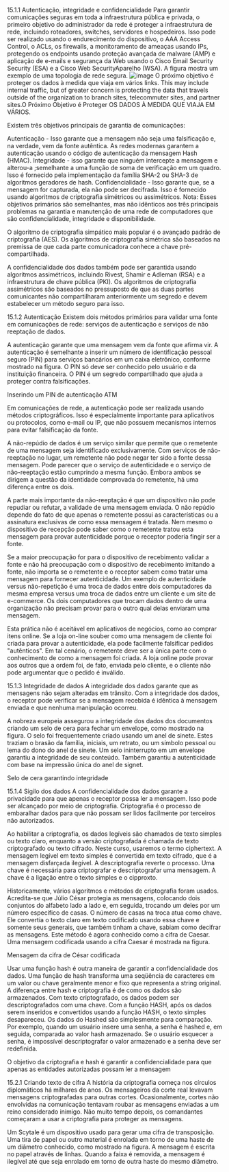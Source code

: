 
15.1.1 Autenticação, integridade e confidencialidade
Para garantir comunicações seguras em toda a infraestrutura pública e privada, o primeiro objetivo do administrador da rede é proteger a infraestrutura de rede, incluindo roteadores, switches, servidores e hospedeiros. Isso pode ser realizado usando o endurecimento do dispositivo, o AAA Access Control, o ACLs, os firewalls, a monitoramento de ameaças usando IPs, protegendo os endpoints usando proteção avançada de malware (AMP) e aplicação de e-mails e segurança da Web usando o Cisco Email Security Security (ESA) e a Cisco Web SecurityAparelho (WSA). A figura mostra um exemplo de uma topologia de rede segura.
![image](https://github.com/user-attachments/assets/d05e7d2d-bfe3-4d24-90e5-c970f4aa559c)
O próximo objetivo é proteger os dados à medida que viaja em vários links. This may include internal traffic, but of greater concern is protecting the data that travels outside of the organization to branch sites, telecommuter sites, and partner sites.O Próximo Objetivo é Proteger OS DADOS À MEDIDA QUE VIAJA EM VÁRIOS.

Existem três objetivos principais de garantia de comunicações:

Autenticação - Isso garante que a mensagem não seja uma falsificação e, na verdade, vem da fonte autêntica. As redes modernas garantem a autenticação usando o código de autenticação da mensagem Hash (HMAC).
Integridade - isso garante que ninguém intercepte a mensagem e alterou-a ;semelhante a uma função de soma de verificação em um quadro. Isso é fornecido pela implementação da família SHA-2 ou SHA-3 de algoritmos geradores de hash.
Confidencialidade - Isso garante que, se a mensagem for capturada, ela não pode ser decifrada. Isso é fornecido usando algoritmos de criptografia simétricos ou assimétricos.
Nota: Esses objetivos primários são semelhantes, mas não idênticos aos três principais problemas na garantia e manutenção de uma rede de computadores que são confidencialidade, integridade e disponibilidade.

O algoritmo de criptografia simpático mais popular é o avançado padrão de criptografia (AES). Os algoritmos de criptografia simétrica são baseados na premissa de que cada parte comunicadora conhece a chave pré-compartilhada.

A confidencialidade dos dados também pode ser garantida usando algoritmos assimétricos, incluindo Rivest, Shamir e Adleman (RSA) e a infraestrutura de chave pública (PKI). Os algoritmos de criptografia assimétricos são baseados no pressuposto de que as duas partes comunicantes não compartilharam anteriormente um segredo e devem estabelecer um método seguro para isso.

15.1.2 Autenticação
Existem dois métodos primários para validar uma fonte em comunicações de rede: serviços de autenticação e serviços de não reeptação de dados.

A autenticação garante que uma mensagem vem da fonte que afirma vir. A autenticação é semelhante a inserir um número de identificação pessoal seguro (PIN) para serviços bancários em um caixa eletrônico, conforme mostrado na figura. O PIN só deve ser conhecido pelo usuário e da instituição financeira. O PIN é um segredo compartilhado que ajuda a proteger contra falsificações.

Inserindo um PIN de autenticação ATM

Em comunicações de rede, a autenticação pode ser realizada usando métodos criptográficos. Isso é especialmente importante para aplicativos ou protocolos, como e-mail ou IP, que não possuem mecanismos internos para evitar falsificação da fonte.

A não-repúdio de dados é um serviço similar que permite que o remetente de uma mensagem seja identificado exclusivamente. Com serviços de não-reeptação no lugar, um remetente não pode negar ter sido a fonte dessa mensagem. Pode parecer que o serviço de autenticidade e o serviço de não-reeptação estão cumprindo a mesma função. Embora ambos se dirigem a questão da identidade comprovada do remetente, há uma diferença entre os dois.

A parte mais importante da não-reeptação é que um dispositivo não pode repudiar ou refutar, a validade de uma mensagem enviada. O não repúdio depende do fato de que apenas o remetente possui as características ou a assinatura exclusivas de como essa mensagem é tratada. Nem mesmo o dispositivo de recepção pode saber como o remetente tratou esta mensagem para provar autenticidade porque o receptor poderia fingir ser a fonte.

Se a maior preocupação for para o dispositivo de recebimento validar a fonte e não há preocupação com o dispositivo de recebimento imitando a fonte, não importa se o remetente e o receptor sabem como tratar uma mensagem para fornecer autenticidade. Um exemplo de autenticidade versus não-repetição é uma troca de dados entre dois computadores da mesma empresa versus uma troca de dados entre um cliente e um site de e-commerce. Os dois computadores que trocam dados dentro de uma organização não precisam provar para o outro qual delas enviaram uma mensagem.

Esta prática não é aceitável em aplicativos de negócios, como ao comprar itens online. Se a loja on-line souber como uma mensagem de cliente foi criada para provar a autenticidade, ela pode facilmente falsificar pedidos "autênticos". Em tal cenário, o remetente deve ser a única parte com o conhecimento de como a mensagem foi criada. A loja online pode provar aos outros que a ordem foi, de fato, enviada pelo cliente, e o cliente não pode argumentar que o pedido é inválido.



15.1.3 Integridade de dados
A integridade dos dados garante que as mensagens não sejam alteradas em trânsito. Com a integridade dos dados, o receptor pode verificar se a mensagem recebida é idêntica à mensagem enviada e que nenhuma manipulação ocorreu.

A nobreza europeia assegurou a integridade dos dados dos documentos criando um selo de cera para fechar um envelope, como mostrado na figura. O selo foi frequentemente criado usando um anel de sinete. Estes traziam o brasão da família, iniciais, um retrato, ou um símbolo pessoal ou lema do dono do anel de sinete. Um selo ininterrupto em um envelope garantiu a integridade de seu conteúdo. Também garantiu a autenticidade com base na impressão única do anel de signet.

Selo de cera garantindo integridade


15.1.4 Sigilo dos dados
A confidencialidade dos dados garante a privacidade para que apenas o receptor possa ler a mensagem. Isso pode ser alcançado por meio de criptografia. Criptografia é o processo de embaralhar dados para que não possam ser lidos facilmente por terceiros não autorizados.

Ao habilitar a criptografia, os dados legíveis são chamados de texto simples ou texto claro, enquanto a versão criptografada é chamada de texto criptografado ou texto cifrado. Neste curso, usaremos o termo ciphertext. A mensagem legível em texto simples é convertida em texto cifrado, que é a mensagem disfarçada ilegível. A descriptografia reverte o processo. Uma chave é necessária para criptografar e descriptografar uma mensagem. A chave é a ligação entre o texto simples e o cipproxto.

Historicamente, vários algoritmos e métodos de criptografia foram usados. Acredita-se que Júlio César protegia as mensagens, colocando dois conjuntos do alfabeto lado a lado e, em seguida, trocando um deles por um número específico de casas. O número de casas na troca atua como chave. Ele convertia o texto claro em texto codificado usando essa chave e somente seus generais, que também tinham a chave, sabiam como decifrar as mensagens. Este método é agora conhecido como a cifra de Caesar. Uma mensagem codificada usando a cifra Caesar é mostrada na figura.

Mensagem da cifra de César codificada

Usar uma função hash é outra maneira de garantir a confidencialidade dos dados. Uma função de hash transforma uma seqüência de caracteres em um valor ou chave geralmente menor e fixo que representa a string original. A diferença entre hash e criptografia é de como os dados são armazenados. Com texto criptografado, os dados podem ser descriptografados com uma chave. Com a função HASH, após os dados serem inseridos e convertidos usando a função HASH, o texto simples desapareceu. Os dados do Hashed são simplesmente para comparação. Por exemplo, quando um usuário insere uma senha, a senha é hashed e, em seguida, comparada ao valor hash armazenado. Se o usuário esquecer a senha, é impossível descriptografar o valor armazenado e a senha deve ser redefinida.

O objetivo da criptografia e hash é garantir a confidencialidade para que apenas as entidades autorizadas possam ler a mensagem


15.2.1 Criando texto de cifra
A história da criptografia começa nos círculos diplomáticos há milhares de anos. Os mensageiros da corte real levavam mensagens criptografadas para outras cortes. Ocasionalmente, cortes não envolvidas na comunicação tentavam roubar as mensagens enviadas a um reino considerado inimigo. Não muito tempo depois, os comandantes começaram a usar a criptografia para proteger as mensagens.


Um Scytale é um dispositivo usado para gerar uma cifra de transposição. Uma tira de papel ou outro material é enrolada em torno de uma haste de um diâmetro conhecido, como mostrado na figura. A mensagem é escrita no papel através de linhas. Quando a faixa é removida, a mensagem é ilegível até que seja enrolado em torno de outra haste do mesmo diâmetro.
